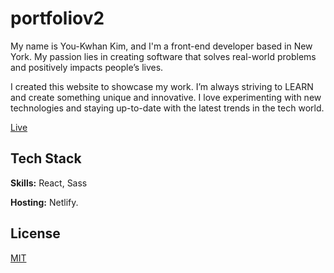 # portfoliov2

My name is You-Kwhan Kim, and I'm a front-end developer based in New York. My passion lies in creating software that solves real-world problems and positively impacts people’s lives.


I created this website to showcase my work. I’m always striving to LEARN and create something unique and innovative. I love experimenting with new technologies and staying up-to-date with the latest trends in the tech world.

[Live]() 

## Tech Stack

**Skills:** React, Sass

**Hosting:** Netlify.

## License

[MIT](https://choosealicense.com/licenses/mit/)
